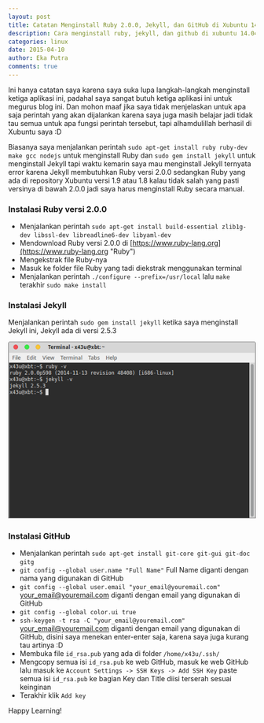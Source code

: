 ```yaml
---
layout: post
title: Catatan Menginstall Ruby 2.0.0, Jekyll, dan GitHub di Xubuntu 14.04
description: Cara menginstall ruby, jekyll, dan github di xubuntu 14.04
categories: linux
date: 2015-04-10
author: Eka Putra
comments: true
---
```


Ini hanya catatan saya karena saya suka lupa langkah-langkah menginstall ketiga aplikasi ini, padahal saya sangat butuh ketiga aplikasi ini untuk megurus blog ini. Dan mohon maaf jika saya tidak menjelaskan untuk apa saja perintah yang akan dijalankan karena saya juga masih belajar jadi tidak tau semua untuk apa fungsi perintah tersebut, tapi alhamdulillah berhasil di Xubuntu saya :D

Biasanya saya menjalankan perintah `sudo apt-get install ruby ruby-dev make gcc nodejs` untuk menginstall Ruby dan `sudo gem install jekyll` untuk menginstall Jekyll tapi waktu kemarin saya mau menginstall Jekyll ternyata error karena Jekyll membutuhkan Ruby versi 2.0.0 sedangkan Ruby yang ada di repository Xubuntu versi 1.9 atau 1.8 kalau tidak salah yang pasti versinya di bawah 2.0.0 jadi saya harus menginstall Ruby secara manual.

### Instalasi Ruby versi 2.0.0
- Menjalankan perintah `sudo apt-get install build-essential zlib1g-dev libssl-dev libreadline6-dev libyaml-dev`
- Mendownload Ruby versi 2.0.0 di [https://www.ruby-lang.org](https://www.ruby-lang.org "Ruby")
- Mengekstrak file Ruby-nya
- Masuk ke folder file Ruby yang tadi diekstrak menggunakan terminal
- Menjalankan perintah `./configure --prefix=/usr/local` lalu `make` terakhir `sudo make install`

### Instalasi Jekyll
Menjalankan perintah `sudo gem install jekyll` ketika saya menginstall Jekyll ini, Jekyll ada di versi 2.5.3

![Ruby Jekyll](/assets/2015/04/10/install-ruby-jekyll-github-di-xubuntu-14-04/ruby-jekyll.png "Ruby Jekyll")

### Instalasi GitHub
- Menjalankan perintah `sudo apt-get install git-core git-gui git-doc gitg`
- `git config --global user.name "Full Name"` Full Name diganti dengan nama yang digunakan di GitHub
- `git config --global user.email "your_email@youremail.com"` your_email@youremail.com diganti dengan email yang digunakan di GitHub
- `git config --global color.ui true`
- `ssh-keygen -t rsa -C "your_email@youremail.com"` your_email@youremail.com diganti dengan email yang digunakan di GitHub, disini saya menekan enter-enter saja, karena saya juga kurang tau artinya :D
- Membuka file `id_rsa.pub` yang ada di folder `/home/x43u/.ssh/`
- Mengcopy semua isi `id_rsa.pub` ke web GitHub, masuk ke web GitHub lalu masuk ke `Account Settings -> SSH Keys -> Add SSH Key` paste semua isi `id_rsa.pub` ke bagian Key dan Title diisi terserah sesuai keinginan
- Terakhir klik `Add key`

Happy Learning!
